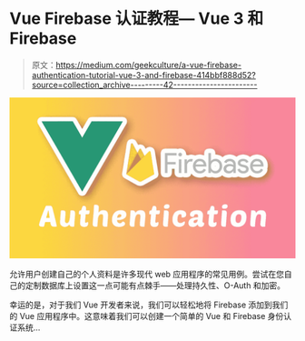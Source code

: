 # Vue Firebase 认证教程— Vue 3 和 Firebase

> 原文：<https://medium.com/geekculture/a-vue-firebase-authentication-tutorial-vue-3-and-firebase-414bbf888d52?source=collection_archive---------42----------------------->

![](img/327c86240e68fb9ce52a63a8e0c2db5b.png)

允许用户创建自己的个人资料是许多现代 web 应用程序的常见用例。尝试在您自己的定制数据库上设置这一点可能有点棘手——处理持久性、O-Auth 和加密。

幸运的是，对于我们 Vue 开发者来说，我们可以轻松地将 Firebase 添加到我们的 Vue 应用程序中。这意味着我们可以创建一个简单的 Vue 和 Firebase 身份认证系统…